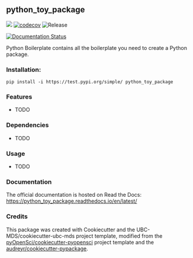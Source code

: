 ## python_toy_package 

![](https://github.com/marvinmin/python_toy_package/workflows/build/badge.svg) [![codecov](https://codecov.io/gh/marvinmin/python_toy_package/branch/master/graph/badge.svg)](https://codecov.io/gh/marvinmin/python_toy_package) ![Release](https://github.com/marvinmin/python_toy_package/workflows/Release/badge.svg)

[![Documentation Status](https://readthedocs.org/projects/python_toy_package/badge/?version=latest)](https://python_toy_package.readthedocs.io/en/latest/?badge=latest)

Python Boilerplate contains all the boilerplate you need to create a Python package.

### Installation:

```
pip install -i https://test.pypi.org/simple/ python_toy_package 
```

### Features
- TODO

### Dependencies

- TODO

### Usage

- TODO

### Documentation
The official documentation is hosted on Read the Docs: <https://python_toy_package.readthedocs.io/en/latest/>

### Credits
This package was created with Cookiecutter and the UBC-MDS/cookiecutter-ubc-mds project template, modified from the [pyOpenSci/cookiecutter-pyopensci](https://github.com/pyOpenSci/cookiecutter-pyopensci) project template and the [audreyr/cookiecutter-pypackage](https://github.com/audreyr/cookiecutter-pypackage).
